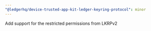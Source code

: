 ```yaml
---
"@ledgerhq/device-trusted-app-kit-ledger-keyring-protocol": minor
---
```


Add support for the restricted permissions from LKRPv2
